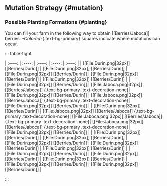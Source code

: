 ## Mutation Strategy {#mutation}

### Possible Planting Formations {#planting}

You can fill your farm in the following way to obtain [[Berries/Jaboca]] berries.
*-Colored-*{.text-bg-primary} squares indicate where mutations can occur.

::: table-tight

| :----: | :----: | :----: | :----: | :----: |
| [[File:Durin.png\|32px]] [[Berries/Durin]] | [[File:Durin.png\|32px]] [[Berries/Durin]] | [[File:Durin.png\|32px]] [[Berries/Durin]] | [[File:Durin.png\|32px]] [[Berries/Durin]] | [[File:Durin.png\|32px]] [[Berries/Durin]] |
| [[File:Durin.png\|32px]] [[Berries/Durin]] | [[File:Jaboca.png\|32px]] [[Berries/Jaboca]] {.text-bg-primary .text-decoration-none}| [[File:Durin.png\|32px]] [[Berries/Durin]] | [[File:Jaboca.png\|32px]] [[Berries/Jaboca]] {.text-bg-primary .text-decoration-none}| [[File:Durin.png\|32px]] [[Berries/Durin]] |
| [[File:Durin.png\|32px]] [[Berries/Durin]] | [[File:Jaboca.png\|32px]] [[Berries/Jaboca]] {.text-bg-primary .text-decoration-none}| [[File:Jaboca.png\|32px]] [[Berries/Jaboca]] {.text-bg-primary .text-decoration-none}| [[File:Jaboca.png\|32px]] [[Berries/Jaboca]] {.text-bg-primary .text-decoration-none}| [[File:Durin.png\|32px]] [[Berries/Durin]] |
| [[File:Durin.png\|32px]] [[Berries/Durin]] | [[File:Durin.png\|32px]] [[Berries/Durin]] | [[File:Durin.png\|32px]] [[Berries/Durin]] | [[File:Durin.png\|32px]] [[Berries/Durin]] | [[File:Durin.png\|32px]] [[Berries/Durin]] |
| [[File:Durin.png\|32px]] [[Berries/Durin]] | [[File:Durin.png\|32px]] [[Berries/Durin]] | [[File:Durin.png\|32px]] [[Berries/Durin]] | [[File:Durin.png\|32px]] [[Berries/Durin]] | [[File:Durin.png\|32px]] [[Berries/Durin]] |

:::